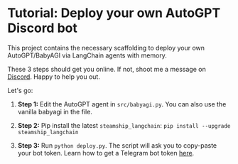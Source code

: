 # Tutorial: Deploy your own AutoGPT Discord bot

This project contains the necessary scaffolding to deploy your own AutoGPT/BabyAGI via LangChain agents with memory.

These 3 steps should get you online. If not, shoot me a message on [Discord](https://steamship.com/discord). Happy to help you out. 


Let's go: 

1. **Step 1:** Edit the AutoGPT agent in `src/babyagi.py`. You can also use the vanilla babyagi in the file. 


3. **Step 2:** Pip install the latest `steamship_langchain`: `pip install --upgrade steamship_langchain`


4. **Step 3:** Run `python deploy.py`. The script will ask you to copy-paste your bot token. Learn how to get a Telegram bot token [here](docs/register-telegram-bot.md).

